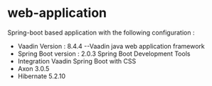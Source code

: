 # web-application


Spring-boot based application with the following configuration :


- Vaadin Version : 8.4.4
--Vaadin java web application framework
- Spring Boot version : 2.0.3
Spring Boot Development Tools
- Integration Vaadin Spring Boot with CSS
- Axon 3.0.5
- Hibernate 5.2.10
